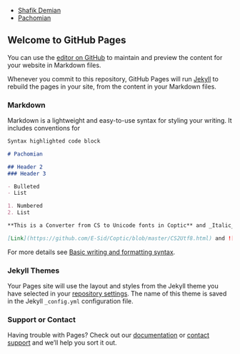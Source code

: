 
- [Shafik Demian](https://github.com/E-Sid/Coptic/blob/master/shafiq-demian.md)
- [Pachomian](https://github.com/E-Sid/Coptic/blob/master/Pachomian.md)

## Welcome to GitHub Pages

You can use the [editor on GitHub](https://github.com/E-Sid/Coptic/edit/gh-pages/index.md) to maintain and preview the content for your website in Markdown files.

Whenever you commit to this repository, GitHub Pages will run [Jekyll](https://jekyllrb.com/) to rebuild the pages in your site, from the content in your Markdown files.

### Markdown

Markdown is a lightweight and easy-to-use syntax for styling your writing. It includes conventions for

```markdown
Syntax highlighted code block

# Pachomian

## Header 2
### Header 3

- Bulleted
- List

1. Numbered
2. List

**This is a Converter from CS to Unicode fonts in Coptic** and _Italic_ and `Code` text

[Link](https://github.com/E-Sid/Coptic/blob/master/CS2Utf8.html) and ![Image](src)
```

For more details see [Basic writing and formatting syntax](https://docs.github.com/en/github/writing-on-github/getting-started-with-writing-and-formatting-on-github/basic-writing-and-formatting-syntax).

### Jekyll Themes

Your Pages site will use the layout and styles from the Jekyll theme you have selected in your [repository settings](https://github.com/E-Sid/Coptic/settings/pages). The name of this theme is saved in the Jekyll `_config.yml` configuration file.

### Support or Contact

Having trouble with Pages? Check out our [documentation](https://docs.github.com/categories/github-pages-basics/) or [contact support](https://support.github.com/contact) and we’ll help you sort it out.

